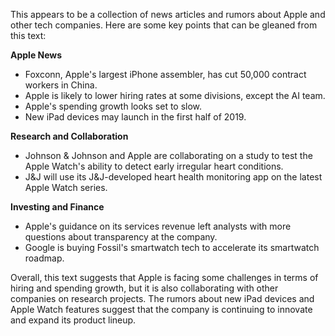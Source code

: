 This appears to be a collection of news articles and rumors about Apple and other tech companies. Here are some key points that can be gleaned from this text:

**Apple News**

* Foxconn, Apple's largest iPhone assembler, has cut 50,000 contract workers in China.
* Apple is likely to lower hiring rates at some divisions, except the AI team.
* Apple's spending growth looks set to slow.
* New iPad devices may launch in the first half of 2019.

**Research and Collaboration**

* Johnson & Johnson and Apple are collaborating on a study to test the Apple Watch's ability to detect early irregular heart conditions.
* J&J will use its J&J-developed heart health monitoring app on the latest Apple Watch series.

**Investing and Finance**

* Apple's guidance on its services revenue left analysts with more questions about transparency at the company.
* Google is buying Fossil's smartwatch tech to accelerate its smartwatch roadmap.

Overall, this text suggests that Apple is facing some challenges in terms of hiring and spending growth, but it is also collaborating with other companies on research projects. The rumors about new iPad devices and Apple Watch features suggest that the company is continuing to innovate and expand its product lineup.
